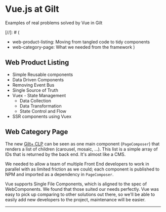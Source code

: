# Vue.js at Gilt

Examples of real problems solved by Vue in Gilt

[//]: # (
  - web-product-listing: Moving from tangled code to tidy components
  - web-category-page: What we needed from the framework
)

## Web Product Listing

* Simple Reusable components
* Data Driven Components
* Removing Event Bus
* Single Source of Truth
* Vuex - State Management
  * Data Collection
  * Data Transformation
  * State Control and Flow
* SSR components using Vuex

## Web Category Page

The new [Gilt+ CLP][1] can be seen as one main component (`PageComposer`) that renders a list of children (carousel, mosaic, ...). This list is a simple array of IDs that is returned by the back end. It's almost like a CMS.

We needed to allow a team of multiple Front End developers to work in parallel with as limited friction as we could; each component is published to NPM and imported as a dependency in `PageComposer`.

Vue supports Single File Components, which is aligned to the spec of WebComponents. We found that those suited our needs perfectly.
Vue was easy to pick up comparing to other solutions out there, so we'll be able to easily add new developers to the project, maintenance will be easier.

---
[1]: http://www.gilt.com/men
[2]: https://developer.mozilla.org/en-US/docs/Web/Web_Components/Custom_Elements
